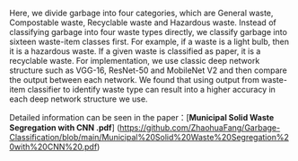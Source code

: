 Here, we divide garbage into four categories, which are General waste, Compostable waste, Recyclable waste and Hazardous waste. Instead of classifying garbage into four waste types directly, we classify garbage into sixteen waste-item classes first. For example, if a waste is a light bulb, then it is a hazardous waste. If a given waste is classified as paper, it is a recyclable waste. For implementation, we use classic deep network structure such as VGG-16, ResNet-50 and MobileNet V2 and then compare the output between each network. We found that using output from waste-item classifier to identify waste type can result into a higher accuracy in each deep network structure we use.

Detailed information can be seen in the paper：[**Municipal Solid Waste Segregation with CNN .pdf**]
(https://github.com/ZhaohuaFang/Garbage-Classification/blob/main/Municipal%20Solid%20Waste%20Segregation%20with%20CNN%20.pdf)
